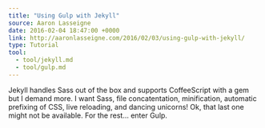 ```yaml
---
title: "Using Gulp with Jekyll"
source: Aaron Lasseigne
date: 2016-02-04 18:47:00 +0000
link: http://aaronlasseigne.com/2016/02/03/using-gulp-with-jekyll/
type: Tutorial
tool:
  - tool/jekyll.md
  - tool/gulp.md
---
```

Jekyll handles Sass out of the box and supports CoffeeScript with a gem but I demand more. I want Sass, file concatentation, minification, automatic prefixing of CSS, live reloading, and dancing unicorns! Ok, that last one might not be available. For the rest… enter Gulp.





